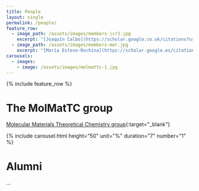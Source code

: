 ```yaml
---
title: People
layout: single
permalink: /people/
feature_row:
  - image_path: /assets/images/members-jcr2.jpg
    excerpt: "[Joaquín Calbo](https://scholar.google.co.uk/citations?user=wzmgqIoAAAAJ&hl=en&oi=ao){:target="\_blank"}<br>Principal Investigator"
  - image_path: /assets/images/members-mer.jpg
    excerpt: "[María Esteve-Rochina](https://scholar.google.es/citations?user=Wens4YQAAAAJ&hl=es&oi=ao){:target="\_blank"}<br>PhD Student"
carousels:
  - images: 
    - image: /assets/images/molmattc-1.jpg
---
```


{% include feature_row %}

# The MolMatTC group
 
[Molecular Materials Theoretical Chemistry group](http://www.molmattc.com/){:target="\_blank"} 

{% include carousel.html height="50" unit="%" duration="7" number="1" %}

# Alumni
...





